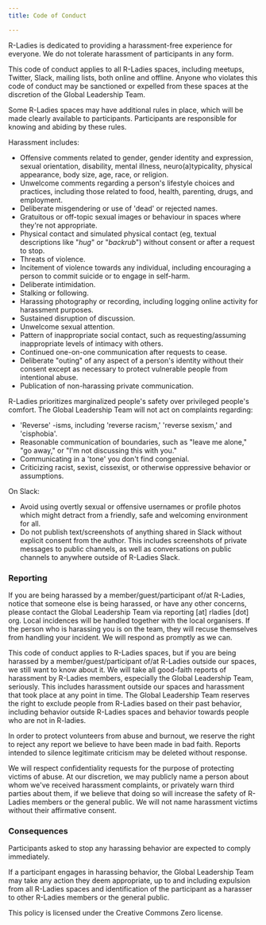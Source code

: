 ```yaml
---
title: Code of Conduct

---
```



R-Ladies is dedicated to providing a harassment-free experience for everyone. We do not tolerate harassment of participants in any form.

This code of conduct applies to all R-Ladies spaces, including meetups, Twitter, Slack, mailing lists, both online and offline. Anyone who violates this code of conduct may be sanctioned or expelled from these spaces at the discretion of the Global Leadership Team.

Some R-Ladies spaces may have additional rules in place, which will be made clearly available to participants. Participants are responsible for knowing and abiding by these rules.

Harassment includes:

* Offensive comments related to gender, gender identity and expression, sexual orientation, disability, mental illness, neuro(a)typicality, physical appearance, body size, age, race, or religion.
* Unwelcome comments regarding a person's lifestyle choices and practices, including those related to food, health, parenting, drugs, and employment.
* Deliberate misgendering or use of 'dead' or rejected names.
* Gratuitous or off-topic sexual images or behaviour in spaces where they're not appropriate.
* Physical contact and simulated physical contact (eg, textual descriptions like "*hug*" or "*backrub*") without consent or after a request to stop.
* Threats of violence.
* Incitement of violence towards any individual, including encouraging a person to commit suicide or to engage in self-harm.
* Deliberate intimidation.
* Stalking or following.
* Harassing photography or recording, including logging online activity for harassment purposes.
* Sustained disruption of discussion.
* Unwelcome sexual attention.
* Pattern of inappropriate social contact, such as requesting/assuming inappropriate levels of intimacy with others.
* Continued one-on-one communication after requests to cease.
* Deliberate "outing" of any aspect of a person's identity without their consent except as necessary to protect vulnerable people from intentional abuse.
* Publication of non-harassing private communication.  

R-Ladies prioritizes marginalized people's safety over privileged people's comfort. The Global Leadership Team will not act on complaints regarding:

* 'Reverse' -isms, including 'reverse racism,' 'reverse sexism,' and 'cisphobia'.
* Reasonable communication of boundaries, such as "leave me alone," "go away," or "I'm not discussing this with you."
* Communicating in a 'tone' you don't find congenial.
* Criticizing racist, sexist, cissexist, or otherwise oppressive behavior or assumptions.

On Slack:

* Avoid using overtly sexual or offensive usernames or profile photos which might detract from a friendly, safe and welcoming environment for all.
* Do not publish text/screenshots of anything shared in Slack without explicit consent from the author.  This includes screenshots of private messages to public channels, as well as conversations on public channels to anywhere outside of R-Ladies Slack.


### Reporting

If you are being harassed by a member/guest/participant of/at R-Ladies, notice that someone else is being harassed, or have any other concerns, please contact the Global Leadership Team via reporting [at] rladies [dot] org. Local incidences will be handled together with the local organisers. If the person who is harassing you is on the team, they will recuse themselves from handling your incident. We will respond as promptly as we can.

This code of conduct applies to R-Ladies spaces, but if you are being harassed by a member/guest/participant of/at R-Ladies outside our spaces, we still want to know about it. We will take all good-faith reports of harassment by R-Ladies members, especially the Global Leadership Team, seriously. This includes harassment outside our spaces and harassment that took place at any point in time. The Global Leadership Team reserves the right to exclude people from R-Ladies based on their past behavior, including behavior outside R-Ladies spaces and behavior towards people who are not in R-ladies.

In order to protect volunteers from abuse and burnout, we reserve the right to reject any report we believe to have been made in bad faith. Reports intended to silence legitimate criticism may be deleted without response.

We will respect confidentiality requests for the purpose of protecting victims of abuse. At our discretion, we may publicly name a person about whom we've received harassment complaints, or privately warn third parties about them, if we believe that doing so will increase the safety of R-Ladies members or the general public. We will not name harassment victims without their affirmative consent.


### Consequences

Participants asked to stop any harassing behavior are expected to comply immediately.

If a participant engages in harassing behavior, the Global Leadership Team may take any action they deem appropriate, up to and including expulsion from all R-Ladies spaces and identification of the participant as a harasser to other R-Ladies members or the general public.

This policy is licensed under the Creative Commons Zero license.
